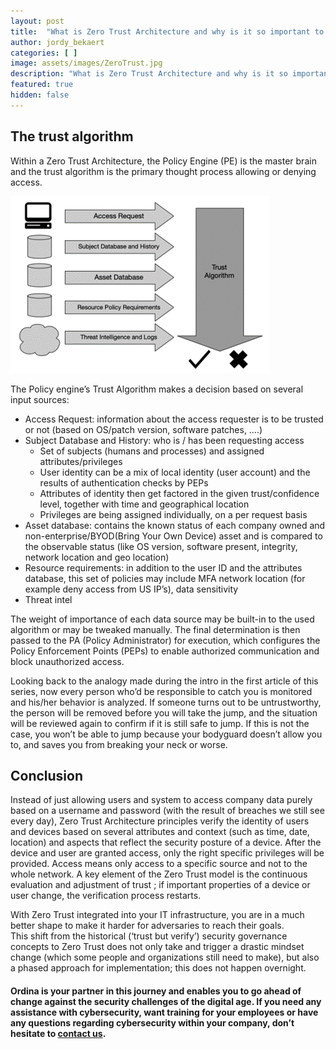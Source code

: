 ```yaml
---
layout: post
title:  "What is Zero Trust Architecture and why is it so important to understand? Part 4"
author: jordy_bekaert
categories: [ ]
image: assets/images/ZeroTrust.jpg
description: "What is Zero Trust Architecture and why is it so important to understand? Part 4"
featured: true
hidden: false
---
```


## The trust algorithm
Within a Zero Trust Architecture, the Policy Engine (PE) is the master brain and the trust algorithm is the primary thought process allowing or denying access.

![Trust_Algorithm](..\assets\images\Posts\ZeroTrust\P4.png)

The Policy engine’s Trust Algorithm makes a decision based on several input sources: 

- Access Request: information about the access requester is to be trusted or not (based on  OS/patch version, software patches, ….)
- Subject Database and History: who is / has been requesting access
  - Set of subjects (humans and processes) and assigned attributes/privileges
  - User identity can be a mix of local identity (user account) and the results of authentication checks by PEPs
  - Attributes of identity then get factored in the given trust/confidence level, together with time and geographical location
  - Privileges are being assigned individually, on a per request basis
- Asset database: contains the known status of each company owned and non-enterprise/BYOD(Bring Your Own Device) asset and is compared to the observable status (like OS version, software present, integrity, network location and geo location)
- Resource requirements: in addition to the user ID and the attributes database, this set of policies may include MFA network location (for example deny access from US IP’s), data sensitivity
- Threat intel

The weight of importance of each data source may be built-in to the used algorithm or may be tweaked manually. The final determination is then passed to the PA (Policy Administrator) for execution, which configures the Policy Enforcement Points (PEPs) to enable authorized communication and block unauthorized access.

Looking back to the analogy made during the intro in the first article of this series, now every person who’d be responsible to catch you is monitored and his/her behavior is analyzed. If someone turns out to be untrustworthy, the person will be removed before you will take the jump, and the situation will be reviewed again to confirm if it is still safe to jump.
If this is not the case, you won’t be able to jump because your bodyguard doesn’t allow you to, and saves you from breaking your neck or worse.

## Conclusion

Instead of just allowing users and system to access company data purely based on a username and password (with the result of breaches we still see every day), Zero Trust Architecture principles verify the identity of users and devices based on several attributes and context (such as time, date, location) and aspects that reflect the security posture of a device. After the device and user are granted access, only the right specific privileges will be provided. Access means only access to a specific source and not to the whole network. A key element of the Zero Trust model is the continuous evaluation and adjustment of trust ; if important properties of a device or user change, the verification process restarts.

With Zero Trust integrated into your IT infrastructure, you are in a much better shape to make it harder for adversaries to reach their goals.   
This shift from the historical (‘trust but verify’) security governance concepts to Zero Trust does not only take and trigger a drastic mindset change (which some people and organizations still need to make), but also a phased approach for implementation; this does not happen overnight.

#### Ordina is your partner in this journey and enables you to go ahead of change against the security challenges of the digital age. If you need any assistance with cybersecurity, want training for your employees or have any questions regarding cybersecurity within your company, don’t hesitate to [contact us](https://www.ordina.be/diensten/security-and-privacy/).